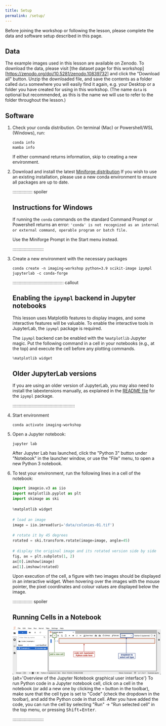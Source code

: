 ```yaml
---
title: Setup
permalink: /setup/
---
```


Before joining the workshop or following the lesson, please complete the data and software setup described in this page.

## Data

The example images used in this lesson are available on Zenodo.
To download the data, please visit [the dataset page for this workshop][https://zenodo.org/doi/10.5281/zenodo.10839732]
and click the "Download all" button.
Unzip the downloaded file, and save the contents as a folder  called `data` somewhere you will easily find it again,
e.g. your Desktop or a folder you have created for using in this workshop.
(The name `data` is optional but recommended, as this is the name we will use to refer to the folder throughout the lesson.)

## Software

1. Check your conda distribution. On terminal (Mac) or Powershell/WSL (Windows), run:

   ```shell
   conda info
   mamba info
   ```
   If either command returns information, skip to creating a new environment. 

1. Download and install the latest [Miniforge
   distribution](https://github.com/conda-forge/miniforge) If you wish to use an existing
   installation, please use a new conda environment to ensure all packages are up to date.

   ::::::::::::::::  spoiler

   ## Instructions for Windows

   If running the `conda` commands on the standard Command Prompt or Powershell returns an error:
   `'conda' is not recognized as an internal or external command, operable program or batch file.`

   Use the Miniforge Prompt in the Start menu instead.

   :::::::::::::::::::::::::

3. Create a new environment with the necessary packages

   ```shell
   conda create -n imaging-workshop python=3.9 scikit-image ipympl jupyterlab -c conda-forge
   ```

   :::::::::::::::::::::::::::::::::::::::::  callout

   ## Enabling the  `ipympl`  backend in Jupyter notebooks

   This lesson uses Matplotlib features to display images, and some
   interactive features will be valuable. To enable the interactive
   tools in JupyterLab, the `ipympl` package is required.

   The `ipympl` backend can be enabled with the `%matplotlib` Jupyter
   magic. Put the following command in a cell in your notebooks
   (e.g., at the top) and execute the cell before any plotting commands.

   ```python
   %matplotlib widget
   ```

   ## Older JupyterLab versions

   If you are using an older version of JupyterLab, you may also need
   to install the labextensions manually, as explained in the [README
   file](https://github.com/matplotlib/ipympl#readme) for the `ipympl`
   package.

   ::::::::::::::::::::::::::::::::::::::::::::::::::

4. Start environment

   ```shell
   conda activate imaging-workshop
   ```

3. Open a Jupyter notebook:

   ```shell
   jupyter lab
   ```

   After Jupyter Lab has launched, click the "Python 3" button under "Notebook" in the launcher window,
   or use the "File" menu, to open a new Python 3 notebook.

4. To test your environment, run the following lines in a cell of the notebook:

   ```python
   import imageio.v3 as iio
   import matplotlib.pyplot as plt
   import skimage as ski

   %matplotlib widget

   # load an image
   image = iio.imread(uri='data/colonies-01.tif')

   # rotate it by 45 degrees
   rotated = ski.transform.rotate(image=image, angle=45)

   # display the original image and its rotated version side by side
   fig, ax = plt.subplots(1, 2)
   ax[0].imshow(image)
   ax[1].imshow(rotated)
   ```

   Upon execution of the cell, a figure with two images should be displayed in an interactive widget. When hovering over the images with the mouse pointer, the pixel coordinates and colour values are displayed below the image.

   ::::::::::::::::  spoiler

   ## Running Cells in a Notebook

   ![](fig/jupyter_overview.png){alt='Overview of the Jupyter Notebook graphical user interface'}
   To run Python code in a Jupyter notebook cell, click on a cell in the notebook
   (or add a new one by clicking the `+` button in the toolbar),
   make sure that the cell type is set to "Code" (check the dropdown in the toolbar),
   and add the Python code in that cell.
   After you have added the code,
   you can run the cell by selecting "Run" -> "Run selected cell" in the top menu,
   or pressing <kbd>Shift</kbd>\+<kbd>Enter</kbd>.

   :::::::::::::::::::::::::
